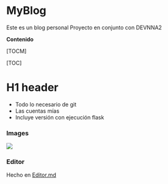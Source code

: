 # MyBlog
Este es un blog personal 
Proyecto en conjunto con DEVNNA2



**Contenido**

[TOCM]

[TOC]

# H1 header
* Todo lo necesario de git
* Las cuentas mías
* Incluye versión con ejecución flask
### Images

![](https://upload.wikimedia.org/wikipedia/commons/4/41/Noun_project_network_icon_1365244_cc.svg)

### Editor

Hecho en [Editor.md](https://pandao.github.io/editor.md/en.html "Editor.md")